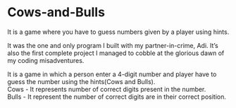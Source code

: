 # Cows-and-Bulls
It is a game where you have to guess numbers given by a player using hints.

It was the one and only program I built with my partner-in-crime, Adi. It’s also the first complete project I managed to cobble at the glorious dawn of my coding misadventures.

It is a game in which a person enter a 4-digit number and player have to guess the number using the hints(Cows and Bulls).
<br>
Cows - It represents number of correct digits present in the number.
<br>
Bulls - It represent the number of correct digits are in their correct position.
